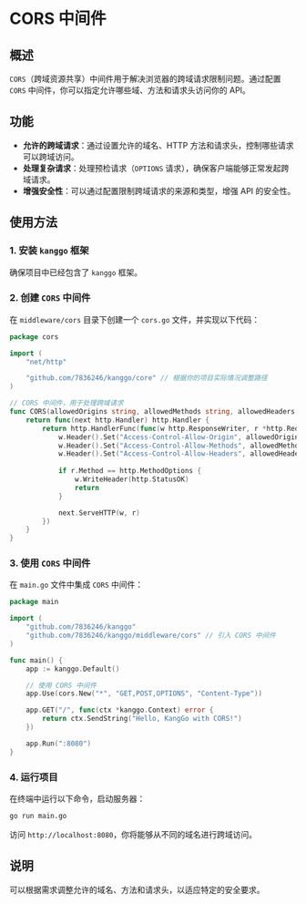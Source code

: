# CORS 中间件

## 概述

`CORS`（跨域资源共享）中间件用于解决浏览器的跨域请求限制问题。通过配置 `CORS` 中间件，你可以指定允许哪些域、方法和请求头访问你的
API。

## 功能

- **允许的跨域请求**：通过设置允许的域名、HTTP 方法和请求头，控制哪些请求可以跨域访问。
- **处理复杂请求**：处理预检请求（`OPTIONS` 请求），确保客户端能够正常发起跨域请求。
- **增强安全性**：可以通过配置限制跨域请求的来源和类型，增强 API 的安全性。

## 使用方法

### 1. 安装 `kanggo` 框架

确保项目中已经包含了 `kanggo` 框架。

### 2. 创建 `CORS` 中间件

在 `middleware/cors` 目录下创建一个 `cors.go` 文件，并实现以下代码：

```go
package cors

import (
    "net/http"

    "github.com/7836246/kanggo/core" // 根据你的项目实际情况调整路径
)

// CORS 中间件，用于处理跨域请求
func CORS(allowedOrigins string, allowedMethods string, allowedHeaders string) core.MiddlewareFunc {
    return func(next http.Handler) http.Handler {
        return http.HandlerFunc(func(w http.ResponseWriter, r *http.Request) {
            w.Header().Set("Access-Control-Allow-Origin", allowedOrigins)
            w.Header().Set("Access-Control-Allow-Methods", allowedMethods)
            w.Header().Set("Access-Control-Allow-Headers", allowedHeaders)
            
            if r.Method == http.MethodOptions {
                w.WriteHeader(http.StatusOK)
                return
            }

            next.ServeHTTP(w, r)
        })
    }
}
```

### 3. 使用 `CORS` 中间件

在 `main.go` 文件中集成 `CORS` 中间件：

```go
package main

import (
    "github.com/7836246/kanggo"
    "github.com/7836246/kanggo/middleware/cors" // 引入 CORS 中间件
)

func main() {
    app := kanggo.Default()

    // 使用 CORS 中间件
    app.Use(cors.New("*", "GET,POST,OPTIONS", "Content-Type"))

    app.GET("/", func(ctx *kanggo.Context) error {
        return ctx.SendString("Hello, KangGo with CORS!")
    })

    app.Run(":8080")
}
```

### 4. 运行项目

在终端中运行以下命令，启动服务器：

```bash
go run main.go
```

访问 `http://localhost:8080`，你将能够从不同的域名进行跨域访问。

## 说明

可以根据需求调整允许的域名、方法和请求头，以适应特定的安全要求。

